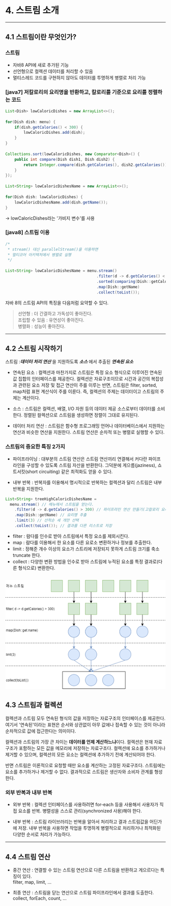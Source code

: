 # 4. 스트림 소개

---
## 4.1 스트림이란 무엇인가?

### 스트림
-  자바8 API에 새로 추가된 기능
- 선언형으로 컬렉션 데이터를 처리할 수 있음
- 멀티스레드 코드를 구현하지 않아도 데이터를 투명하게 병렬로 처리 가능


### [java7] 저칼로리의 요리명을 반환하고, 칼로리를 기준으로 요리를 정렬하는 코드 
```java
List<Dish> lowCaloricDishes = new ArrayList<>();

for(Dish dish: menu) {
    if(dish.getCalories() < 300) {
        lowCaloricDishes.add(dish);
    }
}

Collections.sort(lowCaloricDishes, new Comparator<Dish>() {
    public int compare(Dish dish1, Dish dish2) {
        return Integer.compare(dish.getCalories(), dish2.getCalories());
    }
});

List<String> lowCaloricDishesName = new ArrayList<>();

for(Dish dish: lowCaloricDishes) {
    lowCaloricDishesName.add(dish.getName());
}
```
-> lowCaloricDishes라는 '가비지 변수'를 사용
### [java8] 스트림 이용
```java
/*
 * stream() 대신 parallelStream()을 이용하면
 * 멀티코어 아키텍처에서 병렬로 실행
 */

List<String> lowCaloricDishesName = menu.stream() 
                                        .filter(d -> d.getCalories() < 300)
                                        .sorted(comparing(Dish::getCalories))										
                                        .map(Dish::getName)
                                        .collect(toList());
```

자바 8의 스트림 API의 특징을 다음처럼 요약할 수 있다.

> 선언형 : 더 간결하고 가독성이 좋아진다. <br>
>조립할 수 있음 : 유연성이 좋아진다.<br>
병렬화 : 성능이 좋아진다.

---
## 4.2 스트림 시작하기
스트림 :**_데이터 처리 연산_** 을 지원하도록 **_소스_** 에서 추출된 **_연속된 요소_**

- 연속된 요소
: 컬렉션과 마찬가지로 스트림은 특정 요소 형식으로 이루어진 연속된 값 집합의 인터페이스를 제공한다.
컬렉션은 자료구조이므로 시간과 공간의 복잡성과 관련된 요소 저장 및 접근 연산이 주를 이루는 반면, 스트림은 filter, sorted, map처럼 표현 계산식이 주를 이룬다. 즉, 컬렉션의 주제는 데이터이고 스트림의 주제는 계산이다.

- 소스
: 스트림은 컬렉션, 배열, I/O 자원 등의 데이터 제공 소스로부터 데이터를 소비한다. 정렬된 컬렉션으로 스트림을 생성하면 정렬이 그대로 유지된다.

- 데이터 처리 연산
: 스트림은 함수형 프로그래밍 언어나 데이터베이스에서 지원하는 연산과 비슷한 연산을 지원한다. 스트림 연산은 순차적 또는 병렬로 실행할 수 있다.



### 스트림의 중요한 특징 2가지

- 파이프라이닝
: 대부분의 스트림 연산은 스트림 연산끼리 연결해서 커다란 파이프 라인을 구성할 수 있도록 스트림 자산을 반환한다. 그덕분에 게으름(jaziness), 쇼트서킷(short circuiting) 같은 최적화도 얻을 수 있다.

- 내부 반복
  : 반복자를 이용해서 명시적으로 반복하는 컬렉션과 달리 스트림은 내부 반복을 지원한다.

```java
List<String> treeHighCaloricDishesName = 
  menu.stream() // 메뉴에서 스트림을 얻는다.
    .filter(d -> d.getCalories() > 300) // 파이프라인 연산 만들기(고칼로리 요리 필터링)
    .map(Dish::getName) // 요리명 추출
    .limit(3) // 선착순 세 개만 선택
    .collect(toList()); // 결과를 다른 리스트로 저장
```
- filter : 람다를 인수로 받아 스트림에서 특정 요소를 제외시킨다. 
- map : 람다를 이용해서 한 요소를 다른 요로소 변환하거나 정보를 추출한다. 
- limit : 정해준 개수 이상의 요소가 스트리에 저장되지 못하게 스트림 크기를 축소 truncate 한다. 
- collect : 다양한 변환 방법을 인수로 받아 스트림에 누적된 요소를 특정 결과로(다른 형식으로) 변환한다.

![](image/chap4_1.png)
---
## 4.3 스트림과 컬렉션
컬렉션과 스트림 모두 연속된 형식의 값을 저장하는 자료구조의 인터페이스를 제공한다.
여기서 '연속된'이라는 표현은 순서와 상관없이 아무 값에나 접속할 수 있는 것이 아니라 순차적으로 값에 접근한다는 의미이다.

컬렉션과 스트림의 가장 큰 차이는 **데이터를 언제 계산하느냐**이다.
컬렉션은 현재 자료구조가 포함하는 모든 값을 메모리에 저장하는 자료구조다.
컬렉션에 요소를 추가하거나 제거할 수 있으며, 컬렉션의 모든 요소는 컬렉션에 추가하기 전에 계산되어야 한다.

반면 스트림은 이론적으로 요청할 때만 요소를 계산하는 고정된 자료구조다.
스트림에는 요소를 추가하거나 제거할 수 없다. 결과적으로 스트림은 생산자와 소비자 관계를 형성한다.

###  외부 반복과 내부 반복

- 외부 반복
: 컬렉션 인터페이스를 사용하려면 for-each 등을 사용해서 사용자가 직접 요소를 반복. 병렬성을 스스로 관리(synchronized 사용)해야 한다.

- 내부 반복
: 스트림 라이브러리는 반복을 알아서 처리하고 결과 스트림값을 어딘가에 저장. 
  내부 반복을 사용하면 작업을 투명하게 병렬적으로 처리하거나 최적화된 다양한 순서로 처리가 가능하다.

---
## 4.4 스트림 연산

- 중간 연산
: 연결할 수 있는 스트림 연산으로 다른 스트림을 반환하고 게으르다는 특징이 있다. <br>filter, map, limit,  ...

- 최종 연산
: 스트림을 닫는 연산으로 스트림 파이프라인에서 결과를 도출한다. <br>collect, forEach, count, ...

